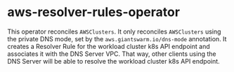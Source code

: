 # aws-resolver-rules-operator

This operator reconciles `AWSClusters`. It only reconciles `AWSClusters` using the private DNS mode, set by the `aws.giantswarm.io/dns-mode` annotation.
It creates a Resolver Rule for the workload cluster k8s API endpoint and associates it with the DNS Server VPC.
That way, other clients using the DNS Server will be able to resolve the workload cluster k8s API endpoint.
